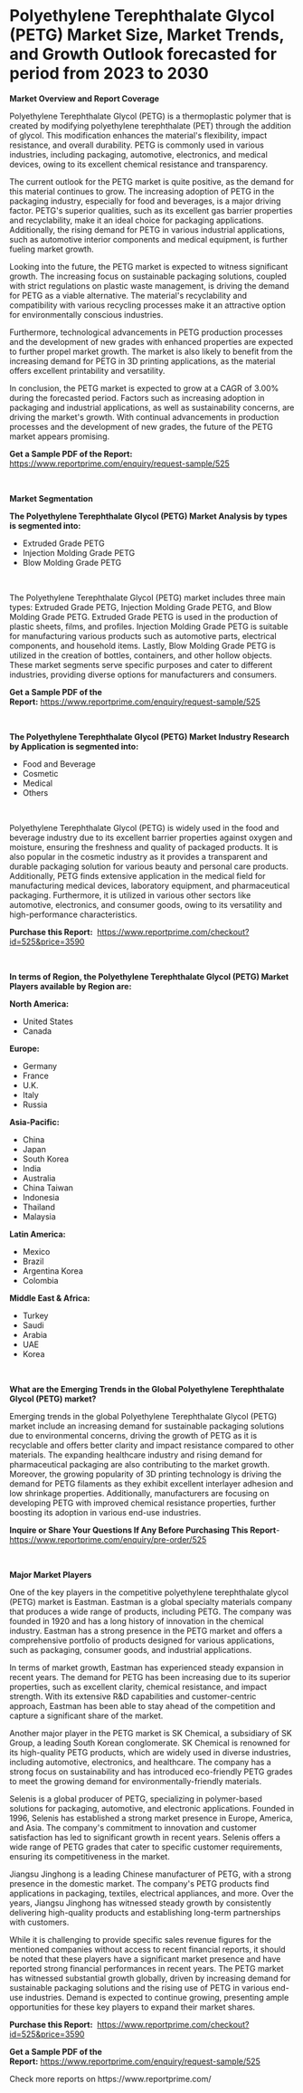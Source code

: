 <p><h1>Polyethylene Terephthalate Glycol (PETG) Market Size, Market Trends, and Growth Outlook forecasted for period from 2023 to 2030</h1></p><p><strong>Market Overview and Report Coverage</strong></p>
<p><p>Polyethylene Terephthalate Glycol (PETG) is a thermoplastic polymer that is created by modifying polyethylene terephthalate (PET) through the addition of glycol. This modification enhances the material's flexibility, impact resistance, and overall durability. PETG is commonly used in various industries, including packaging, automotive, electronics, and medical devices, owing to its excellent chemical resistance and transparency.</p><p>The current outlook for the PETG market is quite positive, as the demand for this material continues to grow. The increasing adoption of PETG in the packaging industry, especially for food and beverages, is a major driving factor. PETG's superior qualities, such as its excellent gas barrier properties and recyclability, make it an ideal choice for packaging applications. Additionally, the rising demand for PETG in various industrial applications, such as automotive interior components and medical equipment, is further fueling market growth.</p><p>Looking into the future, the PETG market is expected to witness significant growth. The increasing focus on sustainable packaging solutions, coupled with strict regulations on plastic waste management, is driving the demand for PETG as a viable alternative. The material's recyclability and compatibility with various recycling processes make it an attractive option for environmentally conscious industries.</p><p>Furthermore, technological advancements in PETG production processes and the development of new grades with enhanced properties are expected to further propel market growth. The market is also likely to benefit from the increasing demand for PETG in 3D printing applications, as the material offers excellent printability and versatility.</p><p>In conclusion, the PETG market is expected to grow at a CAGR of 3.00% during the forecasted period. Factors such as increasing adoption in packaging and industrial applications, as well as sustainability concerns, are driving the market's growth. With continual advancements in production processes and the development of new grades, the future of the PETG market appears promising.</p></p>
<p><strong>Get a Sample PDF of the Report:</strong> <a href="https://www.reportprime.com/enquiry/request-sample/525">https://www.reportprime.com/enquiry/request-sample/525</a></p>
<p>&nbsp;</p>
<p><strong>Market Segmentation</strong></p>
<p><strong>The Polyethylene Terephthalate Glycol (PETG) Market Analysis by types is segmented into:</strong></p>
<p><ul><li>Extruded Grade PETG</li><li>Injection Molding Grade PETG</li><li>Blow Molding Grade PETG</li></ul></p>
<p>&nbsp;</p>
<p><p>The Polyethylene Terephthalate Glycol (PETG) market includes three main types: Extruded Grade PETG, Injection Molding Grade PETG, and Blow Molding Grade PETG. Extruded Grade PETG is used in the production of plastic sheets, films, and profiles. Injection Molding Grade PETG is suitable for manufacturing various products such as automotive parts, electrical components, and household items. Lastly, Blow Molding Grade PETG is utilized in the creation of bottles, containers, and other hollow objects. These market segments serve specific purposes and cater to different industries, providing diverse options for manufacturers and consumers.</p></p>
<p><strong>Get a Sample PDF of the Report:</strong>&nbsp;<a href="https://www.reportprime.com/enquiry/request-sample/525">https://www.reportprime.com/enquiry/request-sample/525</a></p>
<p>&nbsp;</p>
<p><strong>The Polyethylene Terephthalate Glycol (PETG) Market Industry Research by Application is segmented into:</strong></p>
<p><ul><li>Food and Beverage</li><li>Cosmetic</li><li>Medical</li><li>Others</li></ul></p>
<p>&nbsp;</p>
<p><p>Polyethylene Terephthalate Glycol (PETG) is widely used in the food and beverage industry due to its excellent barrier properties against oxygen and moisture, ensuring the freshness and quality of packaged products. It is also popular in the cosmetic industry as it provides a transparent and durable packaging solution for various beauty and personal care products. Additionally, PETG finds extensive application in the medical field for manufacturing medical devices, laboratory equipment, and pharmaceutical packaging. Furthermore, it is utilized in various other sectors like automotive, electronics, and consumer goods, owing to its versatility and high-performance characteristics.</p></p>
<p><strong>Purchase this Report:</strong>&nbsp; <a href="https://www.reportprime.com/checkout?id=525&price=3590">https://www.reportprime.com/checkout?id=525&price=3590</a></p>
<p>&nbsp;</p>
<p><strong>In terms of Region, the Polyethylene Terephthalate Glycol (PETG) Market Players available by Region are:</strong></p>
<p>
    <p> <strong> North America: </strong>
        <ul>
            <li>United States</li>
            <li>Canada</li>
        </ul>
        </p> 
    <p> <strong> Europe: </strong>
        <ul>
            <li>Germany</li>
            <li>France</li>
            <li>U.K.</li>
            <li>Italy</li>
            <li>Russia</li>
        </ul>
        </p> 
    <p> <strong> Asia-Pacific: </strong>
        <ul>
            <li>China</li>
            <li>Japan</li>
            <li>South Korea</li>
            <li>India</li>
            <li>Australia</li>
            <li>China Taiwan</li>
            <li>Indonesia</li>
            <li>Thailand</li>
            <li>Malaysia</li>
        </ul>
        </p> 
    <p> <strong> Latin America: </strong>
        <ul>
            <li>Mexico</li>
            <li>Brazil</li>
            <li>Argentina Korea</li>
            <li>Colombia</li>
        </ul>
        </p> 
    <p> <strong> Middle East & Africa: </strong>
        <ul>
            <li>Turkey</li>
            <li>Saudi</li>
            <li>Arabia</li>
            <li>UAE</li>
            <li>Korea</li>
        </ul>
    </p>
    </p>
<p>&nbsp;</p>
<p><strong>What are the Emerging Trends in the Global Polyethylene Terephthalate Glycol (PETG) market?</strong></p>
<p><p>Emerging trends in the global Polyethylene Terephthalate Glycol (PETG) market include an increasing demand for sustainable packaging solutions due to environmental concerns, driving the growth of PETG as it is recyclable and offers better clarity and impact resistance compared to other materials. The expanding healthcare industry and rising demand for pharmaceutical packaging are also contributing to the market growth. Moreover, the growing popularity of 3D printing technology is driving the demand for PETG filaments as they exhibit excellent interlayer adhesion and low shrinkage properties. Additionally, manufacturers are focusing on developing PETG with improved chemical resistance properties, further boosting its adoption in various end-use industries.</p></p>
<p><strong>Inquire or Share Your Questions If Any Before Purchasing This Report</strong>- <a href="https://www.reportprime.com/enquiry/pre-order/525">https://www.reportprime.com/enquiry/pre-order/525</a></p>
<p>&nbsp;</p>
<p><strong>Major Market Players</strong></p>
<p><p>One of the key players in the competitive polyethylene terephthalate glycol (PETG) market is Eastman. Eastman is a global specialty materials company that produces a wide range of products, including PETG. The company was founded in 1920 and has a long history of innovation in the chemical industry. Eastman has a strong presence in the PETG market and offers a comprehensive portfolio of products designed for various applications, such as packaging, consumer goods, and industrial applications.</p><p>In terms of market growth, Eastman has experienced steady expansion in recent years. The demand for PETG has been increasing due to its superior properties, such as excellent clarity, chemical resistance, and impact strength. With its extensive R&D capabilities and customer-centric approach, Eastman has been able to stay ahead of the competition and capture a significant share of the market.</p><p>Another major player in the PETG market is SK Chemical, a subsidiary of SK Group, a leading South Korean conglomerate. SK Chemical is renowned for its high-quality PETG products, which are widely used in diverse industries, including automotive, electronics, and healthcare. The company has a strong focus on sustainability and has introduced eco-friendly PETG grades to meet the growing demand for environmentally-friendly materials.</p><p>Selenis is a global producer of PETG, specializing in polymer-based solutions for packaging, automotive, and electronic applications. Founded in 1996, Selenis has established a strong market presence in Europe, America, and Asia. The company's commitment to innovation and customer satisfaction has led to significant growth in recent years. Selenis offers a wide range of PETG grades that cater to specific customer requirements, ensuring its competitiveness in the market.</p><p>Jiangsu Jinghong is a leading Chinese manufacturer of PETG, with a strong presence in the domestic market. The company's PETG products find applications in packaging, textiles, electrical appliances, and more. Over the years, Jiangsu Jinghong has witnessed steady growth by consistently delivering high-quality products and establishing long-term partnerships with customers.</p><p>While it is challenging to provide specific sales revenue figures for the mentioned companies without access to recent financial reports, it should be noted that these players have a significant market presence and have reported strong financial performances in recent years. The PETG market has witnessed substantial growth globally, driven by increasing demand for sustainable packaging solutions and the rising use of PETG in various end-use industries. Demand is expected to continue growing, presenting ample opportunities for these key players to expand their market shares.</p></p>
<p><strong>Purchase this Report:</strong>&nbsp;&nbsp;<a href="https://www.reportprime.com/checkout?id=525&price=3590">https://www.reportprime.com/checkout?id=525&price=3590</a></p>
<p></p>
<p><strong>Get a Sample PDF of the Report:</strong>&nbsp;<a href="https://www.reportprime.com/enquiry/request-sample/525">https://www.reportprime.com/enquiry/request-sample/525</a></p>
<p>Check more reports on https://www.reportprime.com/</p>
